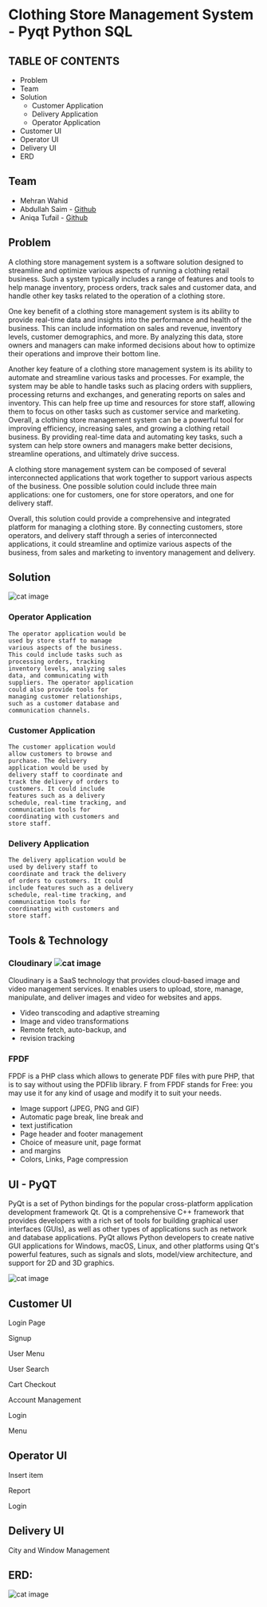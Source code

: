 
# Clothing Store Management System - Pyqt Python  SQL


## TABLE OF CONTENTS

- Problem
- Team
- Solution
   - Customer Application
   - Delivery Application
   - Operator Application
- Customer UI
- Operator UI
- Delivery UI
- ERD

## Team
- Mehran Wahid
- Abdullah Saim - [Github](https://github.com/ASa1m)
- Aniqa Tufail - [Github](https://github.com/AniqaTufail)

## Problem

A clothing store management system is a software solution designed to streamline and
optimize various aspects of running a clothing retail business. Such a system typically
includes a range of features and tools to help manage inventory, process orders, track
sales and customer data, and handle other key tasks related to the operation of a
clothing store.

One key benefit of a clothing store management system is its ability to provide real-time
data and insights into the performance and health of the business. This can include
information on sales and revenue, inventory levels, customer demographics, and more.
By analyzing this data, store owners and managers can make informed decisions about
how to optimize their operations and improve their bottom line.

Another key feature of a clothing store management system is its ability to automate
and streamline various tasks and processes. For example, the system may be able to
handle tasks such as placing orders with suppliers, processing returns and exchanges,
and generating reports on sales and inventory. This can help free up time and resources
for store staff, allowing them to focus on other tasks such as customer service and
marketing.
Overall, a clothing store management system can be a powerful tool for improving
efficiency, increasing sales, and growing a clothing retail business. By providing real-time
data and automating key tasks, such a system can help store owners and managers
make better decisions, streamline operations, and ultimately drive success.


A clothing store management system can
be composed of several interconnected
applications that work together to
support various aspects of the business.
One possible solution could include three
main applications: one for customers,
one for store operators, and one for
delivery staff.

Overall, this solution could provide a comprehensive and integrated platform for
managing a clothing store. By connecting customers, store operators, and delivery staff
through a series of interconnected applications, it could streamline and optimize various
aspects of the business, from sales and marketing to inventory management and
delivery.

## Solution
 ![cat image](https://i.ibb.co/GpF7Pp9/1.png)
### Operator Application

```
The operator application would be
used by store staff to manage
various aspects of the business.
This could include tasks such as
processing orders, tracking
inventory levels, analyzing sales
data, and communicating with
suppliers. The operator application
could also provide tools for
managing customer relationships,
such as a customer database and
communication channels.
```
### Customer Application

```
The customer application would
allow customers to browse and
purchase. The delivery
application would be used by
delivery staff to coordinate and
track the delivery of orders to
customers. It could include
features such as a delivery
schedule, real-time tracking, and
communication tools for
coordinating with customers and
store staff.
```
### Delivery Application

```
The delivery application would be
used by delivery staff to
coordinate and track the delivery
of orders to customers. It could
include features such as a delivery
schedule, real-time tracking, and
communication tools for
coordinating with customers and
store staff.
```

## Tools & Technology
### Cloudinary    ![cat image](https://s3.amazonaws.com/awsmp-logos/cloudinary.png)


Cloudinary is a SaaS technology that
provides cloud-based image and video
management services. It enables users to
upload, store, manage, manipulate, and
deliver images and video for websites and
apps.

- Video transcoding and adaptive
    streaming
- Image and video transformations
- Remote fetch, auto-backup, and
- revision tracking

### FPDF

FPDF is a PHP class which allows to
generate PDF files with pure PHP, that is to
say without using the PDFlib library. F from
FPDF stands for Free: you may use it for
any kind of usage and modify it to suit your
needs.

- Image support (JPEG, PNG and GIF)
- Automatic page break, line break
    and
- text justification
- Page header and footer
    management
- Choice of measure unit, page format
- and margins
- Colors, Links, Page compression




## UI - PyQT
PyQt is a set of Python bindings for the popular cross-platform application development framework Qt. Qt is a comprehensive C++ framework that provides developers with a rich set of tools for building graphical user interfaces (GUIs), as well as other types of applications such as network and database applications. PyQt allows Python developers to create native GUI applications for Windows, macOS, Linux, and other platforms using Qt's powerful features, such as signals and slots, model/view architecture, and support for 2D and 3D graphics. 

![cat image](https://download.logo.wine/logo/PyQt/PyQt-Logo.wine.png)

## Customer UI

Login Page

Signup


User Menu


User Search


Cart Checkout


Account Management


Login


Menu

## Operator UI


Insert item


Report


Login

## Delivery UI


City and Window Management



## ERD:
![cat image](https://i.ibb.co/jVY2chb/erd.png)


